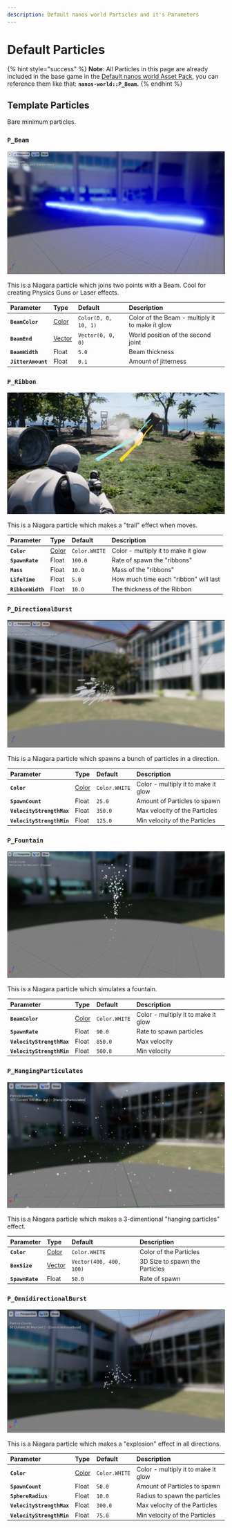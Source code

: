 ```yaml
---
description: Default nanos world Particles and it's Parameters
---
```


# Default Particles

{% hint style="success" %}
**Note**: All Particles in this page are already included in the base game in the [Default nanos world Asset Pack](./), you can reference them like that: **`nanos-world::P_Beam`.**
{% endhint %}

## Template Particles

Bare minimum particles.

### `P_Beam`

![](../../.gitbook/assets/screenshot_40.png)

This is a Niagara particle which joins two points with a Beam. Cool for creating Physics Guns or Laser effects.

| Parameter | Type | Default | Description |
| :--- | :--- | :--- | :--- |
| **`BeamColor`** | [Color](../../scripting-reference/utility-classes/color.md) | `Color(0, 0, 10, 1)` | Color of the Beam - multiply it to make it glow |
| **`BeamEnd`** | [Vector](../../scripting-reference/utility-classes/vector.md) | `Vector(0, 0, 0)` | World position of the second joint |
| **`BeamWidth`** | Float | `5.0` | Beam thickness |
| **`JitterAmount`** | Float | `0.1` | Amount of jitterness |

### `P_Ribbon`

![](../../.gitbook/assets/image%20%2866%29.png)

This is a Niagara particle which makes a "trail" effect when moves.

| Parameter | Type | Default | Description |
| :--- | :--- | :--- | :--- |
| **`Color`** | [Color](../../scripting-reference/utility-classes/color.md) | `Color.WHITE` | Color - multiply it to make it glow |
| **`SpawnRate`** | Float | `100.0` | Rate of spawn the "ribbons" |
| **`Mass`** | Float | `10.0` | Mass of the "ribbons" |
| **`LifeTime`** | Float | `5.0` | How much time each "ribbon" will last |
| **`RibbonWidth`** | Float | `10.0` | The thickness of the Ribbon |

### `P_DirectionalBurst`

![](../../.gitbook/assets/image%20%2865%29.png)

This is a Niagara particle which spawns a bunch of particles in a direction.

| Parameter | Type | Default | Description |
| :--- | :--- | :--- | :--- |
| **`Color`** | [Color](../../scripting-reference/utility-classes/color.md) | `Color.WHITE` | Color - multiply it to make it glow |
| **`SpawnCount`** | Float | `25.0` | Amount of Particles to spawn |
| **`VelocityStrengthMax`** | Float | `350.0` | Max velocity of the Particles |
| **`VelocityStrengthMin`** | Float | `125.0` | Min velocity of the Particles |

### `P_Fountain`

![](../../.gitbook/assets/image%20%2867%29.png)

This is a Niagara particle which simulates a fountain.

| Parameter | Type | Default | Description |
| :--- | :--- | :--- | :--- |
| **`BeamColor`** | [Color](../../scripting-reference/utility-classes/color.md) | `Color.WHITE` | Color - multiply it to make it glow |
| **`SpawnRate`** | Float | `90.0` | Rate to spawn particles |
| **`VelocityStrengthMax`** | Float | `850.0` | Max velocity |
| **`VelocityStrengthMin`** | Float | `500.0` | Min velocity |

### `P_HangingParticulates`

![](../../.gitbook/assets/image%20%2862%29%20%281%29.png)

This is a Niagara particle which makes a 3-dimentional "hanging particles" effect.

| Parameter | Type | Default | Description |
| :--- | :--- | :--- | :--- |
| **`Color`** | [Color](../../scripting-reference/utility-classes/color.md) | `Color.WHITE` | Color of the Particles |
| **`BoxSize`** | [Vector](../../scripting-reference/utility-classes/vector.md) | `Vector(400, 400, 100)` | 3D Size to spawn the Particles |
| **`SpawnRate`** | Float | `50.0` | Rate of spawn |

### `P_OmnidirectionalBurst`

![](../../.gitbook/assets/image%20%2864%29%20%281%29.png)

This is a Niagara particle which makes a "explosion" effect in all directions.

| Parameter | Type | Default | Description |
| :--- | :--- | :--- | :--- |
| **`Color`** | [Color](../../scripting-reference/utility-classes/color.md) | `Color.WHITE` | Color - multiply it to make it glow |
| **`SpawnCount`** | Float | `50.0` | Amount of Particles to spawn |
| **`SphereRadius`** | Float | `10.0` | Radius to spawn the particles |
| **`VelocityStrengthMax`** | Float | `300.0` | Max velocity of the Particles |
| **`VelocityStrengthMin`** | Float | `75.0` | Min velocity of the Particles |

